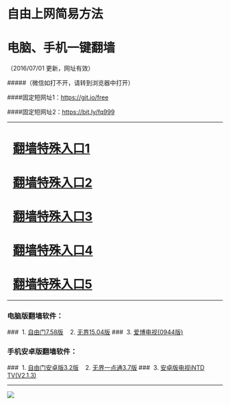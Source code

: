 # 自由上网简易方法
# 电脑、手机一键翻墙
（2016/07/01 更新，网址有效）

#####（微信如打不开，请转到浏览器中打开）

####固定短网址1：https://git.io/free

####固定短网址2：https://bit.ly/fq999


***

# &nbsp;&nbsp;<a href="https://github.com/zhen99425/free1/blob/master/README.md" target="_blank">翻墙特殊入口1</a>

# &nbsp;&nbsp;<a href="https://github.com/zhen99425/free2/blob/master/README.md" target="_blank">翻墙特殊入口2</a>

# &nbsp;&nbsp;<a href="https://github.com/zhen99425/free3/blob/master/README.md" target="_blank">翻墙特殊入口3</a>

# &nbsp;&nbsp;<a href="https://github.com/zhen99425/free4/blob/master/README.md" target="_blank">翻墙特殊入口4</a>

# &nbsp;&nbsp;<a href="https://github.com/zhen99425/free5/blob/master/README.md" target="_blank">翻墙特殊入口5</a>

***

### 电脑版翻墙软件：
###&nbsp;&nbsp;1. <a href="http://fq-05.919.tw/fgget.php?fid=fg758p.zip" target="_blank">自由门7.58版</a>&nbsp;&nbsp;&nbsp;&nbsp;2. <a href="http://fq-05.919.tw/fgget.php?fid=u1504.zip" target="_blank">无界15.04版</a>
###&nbsp;&nbsp;3. <a href="http://fq-05.919.tw/fgget.php?fid=GreeniPPOTV_Setup_Ver12Build944b.zip" target="_blank">爱博电视(0944版)</a>

### 手机安卓版翻墙软件：
###&nbsp;&nbsp;1. <a href="http://fq-05.919.tw/fgget.php?fid=fgma32.apk" target="_blank">自由门安卓版3.2版</a>&nbsp;&nbsp;&nbsp;&nbsp;2. <a href="http://fq-05.919.tw/fgget.php?fid=um3.7.apk" target="_blank">无界一点通3.7版</a>
###&nbsp;&nbsp;3. <a href="http://fq-05.919.tw/fgget.php?fid=iNTD_TV.apk" target="_blank">安卓版电视iNTD TV(V2.1.3)</a>

***

<p><img src="http://fq-05.919.tw/pic/yjfq-20160613ok.png"></p> 

